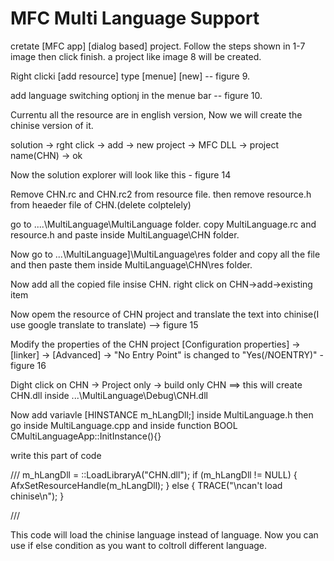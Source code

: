 # MFC Multi Language Support

cretate [MFC app] [dialog based] project.
Follow the steps shown in 1-7 image then click finish. a project like image 8 will be created.

Right clicki [add resource] type [menue] [new] -- figure 9.

add language switching optionj in the menue bar -- figure 10.

Currentu all the resource are in english version, Now we will create the chinise version of it.


solution -> rght click -> add -> new project -> MFC DLL -> project name(CHN) -> ok

Now the solution explorer will look like this - figure 14

Remove CHN.rc and CHN.rc2 from resource file. then remove resource.h from heaeder file of CHN.(delete colptelely)

go to ....\MultiLanguage\MultiLanguage folder. copy MultiLanguage.rc and resource.h and paste inside MultiLanguage\CHN folder.

Now go to ...\MultiLanguage]\MultiLanguage\res folder and copy all the file and then paste them inside MultiLanguage\CHN\res folder.

Now add all the copied file insise CHN. right click on CHN->add->existing item 

Now opem the resource of CHN project and translate the text into chinise(I use google translate to translate) --> figure 15

Modify the properties of the CHN project [Configuration properties] -> [linker] -> [Advanced] -> "No Entry Point" is changed to "Yes(/NOENTRY)" - figure 16


Dight click on CHN -> Project only -> build only CHN ==> this will create CHN.dll inside ...\MultiLanguage\Debug\CNH.dll


Now add variavle [HINSTANCE m_hLangDll;] inside MultiLanguage.h
then go inside MultiLanguage.cpp  and inside function BOOL CMultiLanguageApp::InitInstance(){}

write this part of code

///
	m_hLangDll = ::LoadLibraryA("CHN.dll");
	if (m_hLangDll != NULL) {
		AfxSetResourceHandle(m_hLangDll);
	}
	else {
		TRACE("\ncan't load chinise\n");
	}

///

This code will load the chinise language instead of language. Now you can use if else condition as you want to coltroll different language.




